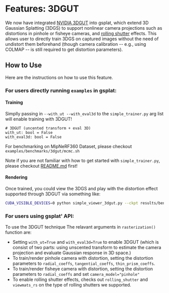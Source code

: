 # Features: 3DGUT

We now have integrated [NVIDIA 3DGUT](https://research.nvidia.com/labs/toronto-ai/3DGUT/) into gsplat, which extend 3D Gaussian Splatting (3DGS) to support nonlinear camera projections such as distortions in pinhole or fisheye cameras, and [rolling shutter](https://en.wikipedia.org/wiki/Rolling_shutter) effects. This allows user to directly train 3DGS on captured images without the need of undistort them beforehand (though camera calibration -- e.g., using COLMAP -- is still required to get distortion parameters).

## How to Use

Here are the instructions on how to use this feature.

### For users directly running `examples` in gsplat:

#### Training

Simplly passing in `--with_ut --with_eval3d` to the `simple_trainer.py` arg list will enable training with 3DGUT! 

    # 3DGUT (uncented transform + eval 3D)
    with_ut: bool = False
    with_eval3d: bool = False

For benchmarking on MipNeRF360 Dataset, please checkout `examples/benchmarks/3dgut/mcmc.sh`

Note if you are not familiar with how to get started with `simple_trainer.py`, please checkout [README.md](README.md) first!

#### Rendering

Once trained, you could view the 3DGS and play with the distortion effect supported through 3DGUT via something like:

```bash
CUDA_VISIBLE_DEVICES=0 python simple_viewer_3dgut.py --ckpt results/benchmark_mcmc_1M_3dgut/garden/ckpt_29999_rank0.pt 
```


### For users using gsplat' API:
To use the 3DGUT technique The relavant arguments in `rasterization()` function are:
- Setting `with_ut=True` and `with_eval3d=True` to enable 3DGUT (which is consist of two parts: using unscented transform to estimate the camera projection and evaluate Gaussian response in 3D space.)
- To train/render pinhole camera with distortion, setting the distortion parameters to `radial_coeffs`, `tangential_coeffs`, `thin_prism_coeffs`.
- To train/render fisheye camera with distortion, 
setting the distortion parameters to `radial_coeffs` and set `camera_model="pinhole"`
- To enable rolling shutter effects, checks out `rolling_shutter` and `viewmats_rs` on the type of rolling shutters we supported.
